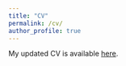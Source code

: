 ```yaml
---
title: "CV"
permalink: /cv/
author_profile: true
---
```


My updated CV is available [here](/files/CV_Liu_Nov17.pdf).






